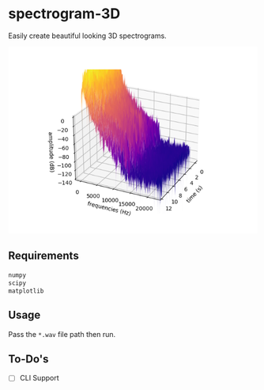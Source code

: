# spectrogram-3D
Easily create beautiful looking 3D spectrograms.

![](./Figure_1.png)

## Requirements
```
numpy
scipy
matplotlib
```

## Usage
Pass the `*.wav` file path then run.

## To-Do's
- [ ] CLI Support
